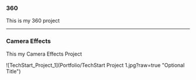 ### 360

This is my 360 project

<script src="//360.vizor.io/scripts/embed.js" data-vizorurl="https://360.vizor.io/embed/v/y0xed" ></script>

***


### Camera Effects

This my Camera Effects Project

![TechStart_Project_1](Portfolio/TechStart Project 1.jpg?raw=true "Optional Title")

